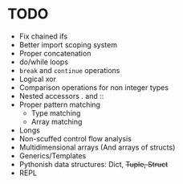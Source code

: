 # TODO

- Fix chained ifs
- Better import scoping system
- Proper concatenation
- do/while loops
- `break` and `continue` operations
- Logical xor
- Comparison operations for non integer types
- Nested accessors . and ::
- Proper pattern matching
    - Type matching
    - Array matching
- Longs
- Non-scuffed control flow analysis
- Multidimensional arrays (And arrays of structs)
- Generics/Templates
- Pythonish data structures: Dict, ~~Tuple, Struct~~
- REPL